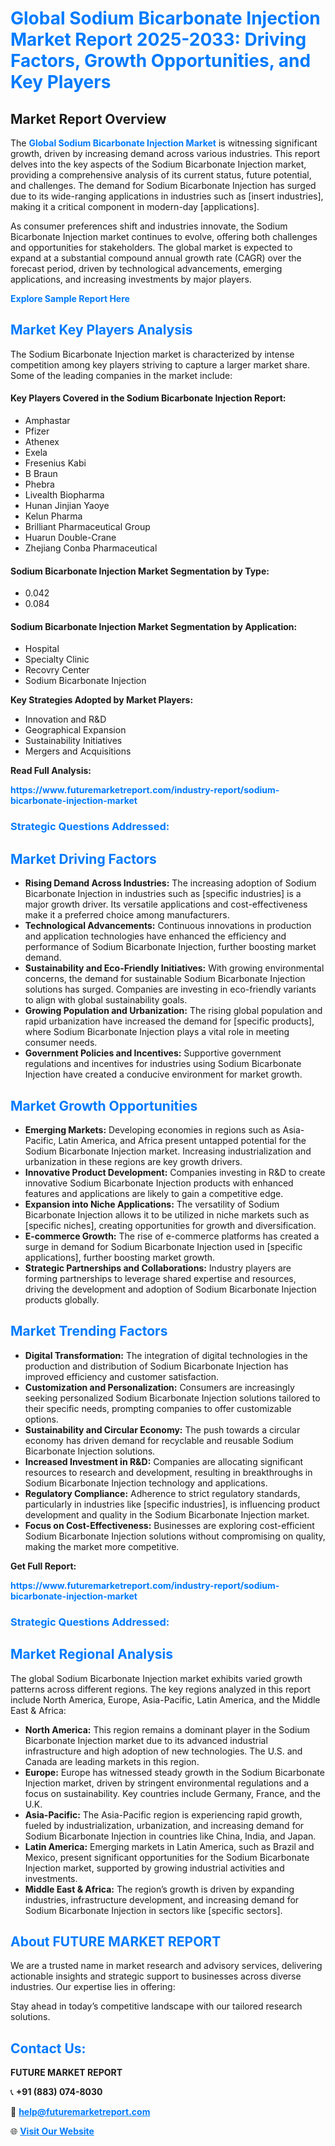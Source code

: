 <h1 style="color: #007BFF;">Global Sodium Bicarbonate Injection Market Report 2025-2033: Driving Factors, Growth Opportunities, and Key Players</h1>

<section id="overview">
<h2>Market Report Overview</h2>
<p>The <a href="https://www.futuremarketreport.com/industry-report/sodium-bicarbonate-injection-market" style="color: #007BFF; text-decoration: none;"><strong>Global Sodium Bicarbonate Injection Market</strong></a> is witnessing significant growth, driven by increasing demand across various industries. This report delves into the key aspects of the Sodium Bicarbonate Injection market, providing a comprehensive analysis of its current status, future potential, and challenges. The demand for Sodium Bicarbonate Injection has surged due to its wide-ranging applications in industries such as [insert industries], making it a critical component in modern-day [applications].</p>
<p>As consumer preferences shift and industries innovate, the Sodium Bicarbonate Injection market continues to evolve, offering both challenges and opportunities for stakeholders. The global market is expected to expand at a substantial compound annual growth rate (CAGR) over the forecast period, driven by technological advancements, emerging applications, and increasing investments by major players.</p>
</section>

<section id="overview">
<p><a href="https://www.futuremarketreport.com/request-sample/reportId=124090" style="color: #007BFF; text-decoration: none;"><strong>Explore Sample Report Here</strong></a></p>
</section>

<section id="key-players">
<h2 style="color: #007BFF;">Market Key Players Analysis</h2>
<p>The Sodium Bicarbonate Injection market is characterized by intense competition among key players striving to capture a larger market share. Some of the leading companies in the market include:</p>
<h4>Key Players Covered in the Sodium Bicarbonate Injection Report:</h4>
<ul><li>Amphastar</li><li>Pfizer</li><li>Athenex</li><li>Exela</li><li>Fresenius Kabi</li><li>B Braun</li><li>Phebra</li><li>Livealth Biopharma</li><li>Hunan Jinjian Yaoye</li><li>Kelun Pharma</li><li>Brilliant Pharmaceutical Group</li><li>Huarun Double-Crane</li><li>Zhejiang Conba Pharmaceutical</li></ul>
<h4>Sodium Bicarbonate Injection Market Segmentation by Type:</h4>
<ul><li>0.042</li><li>0.084</li></ul>

<h4>Sodium Bicarbonate Injection Market Segmentation by Application:</h4>
<ul><li>Hospital</li><li>Specialty Clinic</li><li>Recovry Center</li><li>Sodium Bicarbonate Injection</li></ul>
<p><strong>Key Strategies Adopted by Market Players:</strong></p>
<ul>
<li>Innovation and R&D</li>
<li>Geographical Expansion</li>
<li>Sustainability Initiatives</li>
<li>Mergers and Acquisitions</li>
</ul>
</section>

<section>
<p><strong>Read Full Analysis: </strong></p><a href="https://www.futuremarketreport.com/industry-report/sodium-bicarbonate-injection-market" style="color: #007BFF; text-decoration: none;"><strong>https://www.futuremarketreport.com/industry-report/sodium-bicarbonate-injection-market</strong></a>
<h3 style="color: #007BFF;">Strategic Questions Addressed:</h3>
</section>

<section id="driving-factors">
<h2 style="color: #007BFF;">Market Driving Factors</h2>
<ul>
<li><strong>Rising Demand Across Industries:</strong> The increasing adoption of Sodium Bicarbonate Injection in industries such as [specific industries] is a major growth driver. Its versatile applications and cost-effectiveness make it a preferred choice among manufacturers.</li>
<li><strong>Technological Advancements:</strong> Continuous innovations in production and application technologies have enhanced the efficiency and performance of Sodium Bicarbonate Injection, further boosting market demand.</li>
<li><strong>Sustainability and Eco-Friendly Initiatives:</strong> With growing environmental concerns, the demand for sustainable Sodium Bicarbonate Injection solutions has surged. Companies are investing in eco-friendly variants to align with global sustainability goals.</li>
<li><strong>Growing Population and Urbanization:</strong> The rising global population and rapid urbanization have increased the demand for [specific products], where Sodium Bicarbonate Injection plays a vital role in meeting consumer needs.</li>
<li><strong>Government Policies and Incentives:</strong> Supportive government regulations and incentives for industries using Sodium Bicarbonate Injection have created a conducive environment for market growth.</li>
</ul>
</section>

<section id="growth-opportunities">
<h2 style="color: #007BFF;">Market Growth Opportunities</h2>
<ul>
<li><strong>Emerging Markets:</strong> Developing economies in regions such as Asia-Pacific, Latin America, and Africa present untapped potential for the Sodium Bicarbonate Injection market. Increasing industrialization and urbanization in these regions are key growth drivers.</li>
<li><strong>Innovative Product Development:</strong> Companies investing in R&D to create innovative Sodium Bicarbonate Injection products with enhanced features and applications are likely to gain a competitive edge.</li>
<li><strong>Expansion into Niche Applications:</strong> The versatility of Sodium Bicarbonate Injection allows it to be utilized in niche markets such as [specific niches], creating opportunities for growth and diversification.</li>
<li><strong>E-commerce Growth:</strong> The rise of e-commerce platforms has created a surge in demand for Sodium Bicarbonate Injection used in [specific applications], further boosting market growth.</li>
<li><strong>Strategic Partnerships and Collaborations:</strong> Industry players are forming partnerships to leverage shared expertise and resources, driving the development and adoption of Sodium Bicarbonate Injection products globally.</li>
</ul>
</section>

<section id="trending-factors">
<h2 style="color: #007BFF;">Market Trending Factors</h2>
<ul>
<li><strong>Digital Transformation:</strong> The integration of digital technologies in the production and distribution of Sodium Bicarbonate Injection has improved efficiency and customer satisfaction.</li>
<li><strong>Customization and Personalization:</strong> Consumers are increasingly seeking personalized Sodium Bicarbonate Injection solutions tailored to their specific needs, prompting companies to offer customizable options.</li>
<li><strong>Sustainability and Circular Economy:</strong> The push towards a circular economy has driven demand for recyclable and reusable Sodium Bicarbonate Injection solutions.</li>
<li><strong>Increased Investment in R&D:</strong> Companies are allocating significant resources to research and development, resulting in breakthroughs in Sodium Bicarbonate Injection technology and applications.</li>
<li><strong>Regulatory Compliance:</strong> Adherence to strict regulatory standards, particularly in industries like [specific industries], is influencing product development and quality in the Sodium Bicarbonate Injection market.</li>
<li><strong>Focus on Cost-Effectiveness:</strong> Businesses are exploring cost-efficient Sodium Bicarbonate Injection solutions without compromising on quality, making the market more competitive.</li>
</ul>
</section>

<section>
<p><strong>Get Full Report: </strong></p><a href="https://www.futuremarketreport.com/industry-report/sodium-bicarbonate-injection-market" style="color: #007BFF; text-decoration: none;"><strong>https://www.futuremarketreport.com/industry-report/sodium-bicarbonate-injection-market</strong></a>
<h3 style="color: #007BFF;">Strategic Questions Addressed:</h3>
</section>


<section id="regional-analysis">
<h2 style="color: #007BFF;">Market Regional Analysis</h2>
<p>The global Sodium Bicarbonate Injection market exhibits varied growth patterns across different regions. The key regions analyzed in this report include North America, Europe, Asia-Pacific, Latin America, and the Middle East & Africa:</p>
<ul>
<li><strong>North America:</strong> This region remains a dominant player in the Sodium Bicarbonate Injection market due to its advanced industrial infrastructure and high adoption of new technologies. The U.S. and Canada are leading markets in this region.</li>
<li><strong>Europe:</strong> Europe has witnessed steady growth in the Sodium Bicarbonate Injection market, driven by stringent environmental regulations and a focus on sustainability. Key countries include Germany, France, and the U.K.</li>
<li><strong>Asia-Pacific:</strong> The Asia-Pacific region is experiencing rapid growth, fueled by industrialization, urbanization, and increasing demand for Sodium Bicarbonate Injection in countries like China, India, and Japan.</li>
<li><strong>Latin America:</strong> Emerging markets in Latin America, such as Brazil and Mexico, present significant opportunities for the Sodium Bicarbonate Injection market, supported by growing industrial activities and investments.</li>
<li><strong>Middle East & Africa:</strong> The region’s growth is driven by expanding industries, infrastructure development, and increasing demand for Sodium Bicarbonate Injection in sectors like [specific sectors].</li>
</ul>
</section>

<footer>
<h2 style="color: #007BFF;">About FUTURE MARKET REPORT</h2>
<p>We are a trusted name in market research and advisory services, delivering actionable insights and strategic support to businesses across diverse industries. Our expertise lies in offering:</p>

<p>Stay ahead in today’s competitive landscape with our tailored research solutions.</p>

<h2 style="color: #007BFF;">Contact Us:</h2>
<p><strong>FUTURE MARKET REPORT</strong></p>
<p>📞 <strong>+91 (883) 074-8030</strong></p>
<p>📧 <strong><a href="mailto:help@futuremarketreport.com" style="color: #007BFF;">help@futuremarketreport.com</a></strong></p>
<p>🌐 <strong><a href="https://www.futuremarketreport.com/" style="color: #007BFF;">Visit Our Website</a></strong></p>
</footer>